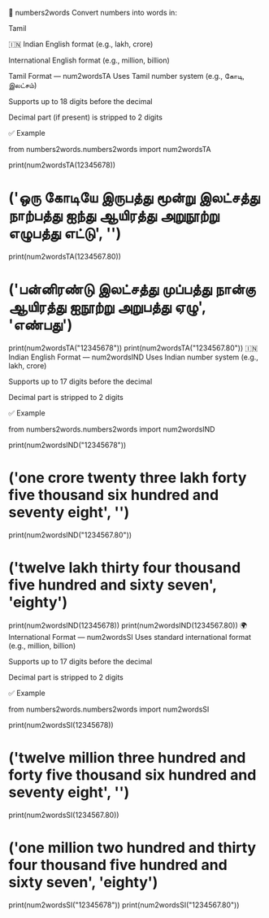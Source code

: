 🧮 numbers2words
Convert numbers into words in:

Tamil

🇮🇳 Indian English format (e.g., lakh, crore)

International English format (e.g., million, billion)

Tamil Format — num2wordsTA
Uses Tamil number system (e.g., கோடி, இலட்சம்)

Supports up to 18 digits before the decimal

Decimal part (if present) is stripped to 2 digits

✅ Example

from numbers2words.numbers2words import num2wordsTA

print(num2wordsTA(12345678))
# ('ஒரு கோடியே இருபத்து மூன்று இலட்சத்து நாற்பத்து ஐந்து ஆயிரத்து அறுநூற்று எழுபத்து எட்டு', '')

print(num2wordsTA(1234567.80))
# ('பன்னிரண்டு இலட்சத்து முப்பத்து நான்கு ஆயிரத்து ஐநூற்று அறுபத்து ஏழு', 'எண்பது')

print(num2wordsTA("12345678"))
print(num2wordsTA("1234567.80"))
🇮🇳 Indian English Format — num2wordsIND
Uses Indian number system (e.g., lakh, crore)

Supports up to 17 digits before the decimal

Decimal part is stripped to 2 digits

✅ Example

from numbers2words.numbers2words import num2wordsIND

print(num2wordsIND("12345678"))
# ('one crore twenty three lakh forty five thousand six hundred and seventy eight', '')

print(num2wordsIND("1234567.80"))
# ('twelve lakh thirty four thousand five hundred and sixty seven', 'eighty')

print(num2wordsIND(12345678))
print(num2wordsIND(1234567.80))
🌍 International Format — num2wordsSI
Uses standard international format (e.g., million, billion)

Supports up to 17 digits before the decimal

Decimal part is stripped to 2 digits

✅ Example

from numbers2words.numbers2words import num2wordsSI

print(num2wordsSI(12345678))
# ('twelve million three hundred and forty five thousand six hundred and seventy eight', '')

print(num2wordsSI(1234567.80))
# ('one million two hundred and thirty four thousand five hundred and sixty seven', 'eighty')

print(num2wordsSI("12345678"))
print(num2wordsSI("1234567.80"))
















